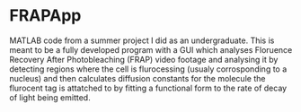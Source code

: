 # FRAPApp
MATLAB code from a summer project I did as an undergraduate.
This is meant to be a fully developed program with a GUI which analyses Floruence Recovery After Photobleaching (FRAP)
video footage and analysing it by detecting regions where the cell is flurocessing (usualy corrosponding to a nucleus) 
and then calculates diffusion constants for the molecule the flurocent tag is attatched to by fitting a functional form
to the rate of decay of light being emitted.
